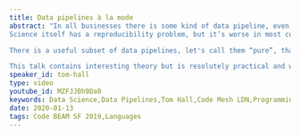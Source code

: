```yaml
---
title: Data pipelines à la mode
abstract: "In all businesses there is some kind of data pipeline, even if it’s powered by humans working off a shared drive somewhere. Lots of places are better than this. They have workflow systems, ETL pipelines, analytics teams, data scientists etc. But, can they say months later which version of which code running on what data generated insights? Can they be reproduced? What if the algorithms change? Do you go back and re-run everything? 
Science itself has a reproducibility problem, but it’s worse in most companies and mistakes can be expensive.

There is a useful subset of data pipelines, let's call them “pure”, that only depend on the data flowing through them. For pure pipelines we can use techniques from distributed build systems to allow us to know what code was used for each step, not lose any previous results as we improve our algorithms and avoid repeating work that has been done already.

This talk contains interesting theory but is resolutely practical and with concrete examples in several languages and distributed computation frameworks."
speaker_id: tom-hall
type: video
youtube_id: MZFJJBh9Da0
keywords: Data Science,Data Pipelines,Tom Hall,Code Mesh LDN,Programming languages
date: 2020-01-13
tags: Code BEAM SF 2019,Languages
---
```


